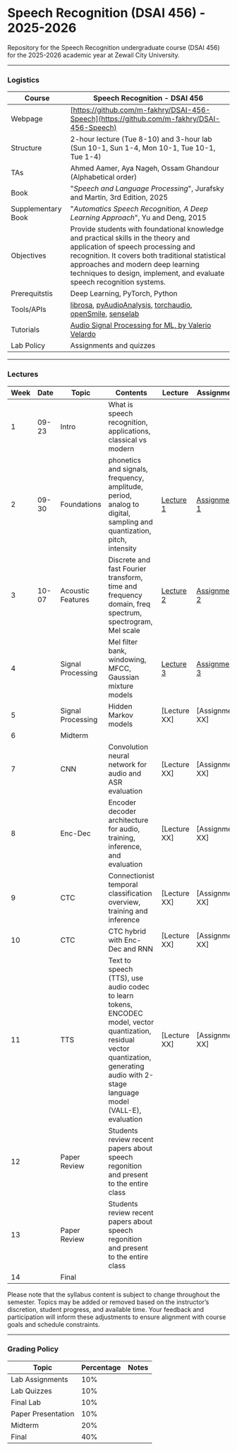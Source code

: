 #  Speech Recognition (DSAI 456) - 2025-2026

Repository for the Speech Recognition undergraduate course (DSAI 456) for the 2025-2026 academic year at Zewail City University. 

---

### Logistics

Course | Speech Recognition - DSAI 456
---|----
Webpage| [https://github.com/m-fakhry/DSAI-456-Speech](https://github.com/m-fakhry/DSAI-456-Speech)
Structure | 2-hour lecture (Tue 8-10) and 3-hour lab (Sun 10-1, Sun 1-4, Mon 10-1, Tue 10-1, Tue 1-4)
TAs | Ahmed Aamer, Aya Nageh, Ossam Ghandour (Alphabetical order)
Book | "_Speech and Language Processing_", Jurafsky and Martin, 3rd Edition, 2025
Supplementary Book| "_Automatics Speech Recognition, A Deep Learning Approach_", Yu and Deng, 2015 
Objectives | Provide students with foundational knowledge and practical skills in the theory and application of speech processing and recognition. It covers both traditional statistical approaches and modern deep learning techniques to design, implement, and evaluate speech recognition systems.
Prerequitstis | Deep Learning, PyTorch, Python
Tools/APIs |  [librosa](https://librosa.org/doc/latest/index.html), [pyAudioAnalysis](https://github.com/tyiannak/pyAudioAnalysis), [torchaudio](https://github.com/pytorch/audio), [openSmile](https://audeering.github.io/opensmile/), [senselab](https://github.com/sensein/senselab)
Tutorials | [Audio Signal Processing for ML, by Valerio Velardo](https://www.youtube.com/playlist?list=PL-wATfeyAMNqIee7cH3q1bh4QJFAaeNv0)
Lab Policy| Assignments and quizzes

---

### Lectures

Week | Date |Topic | Contents | Lecture | Assignment
---|---|---|---|---|---
1| 09-23 | Intro  | What is speech recognition, applications, classical vs modern | | 
2| 09-30 | Foundations | phonetics and signals, frequency, amplitude, period, analog to digital, sampling and quantization, pitch, intensity | [Lecture 1](lectures/lec1.md) | [Assignment 1](assignments/assign1.md)
3| 10-07 | Acoustic Features | Discrete and fast Fourier transform,  time and frequency domain, freq spectrum, spectrogram, Mel scale | [Lecture 2](lectures/lec2.md) | [Assignment 2](assignments/assign2.md)
4| | Signal Processing | Mel filter bank, windowing, MFCC, Gaussian mixture models  | [Lecture 3](lectures/lec3.md)  | [Assignment 3](assignments/assign3.md)
5| | Signal Processing | Hidden Markov models  | [Lecture XX] | [Assignment XX]
6| | Midterm | | | 
7| | CNN | Convolution neural network  for audio and ASR evaluation | [Lecture XX] | [Assignment XX]
8| | Enc-Dec | Encoder decoder architecture for audio, training, inference, and evaluation | [Lecture XX] | [Assignment XX]
9| | CTC | Connectionist temporal classification overview,  training and inference | [Lecture XX] | [Assignment XX]
10| | CTC | CTC hybrid with Enc-Dec and RNN| [Lecture XX] | [Assignment XX]
11| | TTS | Text to speech (TTS), use audio codec to learn tokens, ENCODEC model, vector quantization, residual vector quantization, generating audio with 2-stage language model (VALL-E), evaluation | [Lecture XX] | [Assignment XX]
12| | Paper Review | Students review recent papers about speech regonition and present to the entire class | | 
13| | Paper Review | Students review recent papers about speech regonition and present to the entire class | | 
14| | Final | | | 

Please note that the syllabus content is subject to change throughout the semester. Topics may be added or removed based on the instructor’s discretion, student progress, and available time. Your feedback and participation will inform these adjustments to ensure alignment with course goals and schedule constraints.

--- 

### Grading Policy 

Topic| Percentage | Notes
---|---|---
Lab Assignments | 10% | 
Lab Quizzes | 10% | 
Final Lab | 10% | 
Paper Presentation | 10% | 
Midterm | 20% | 
Final | 40% | 
